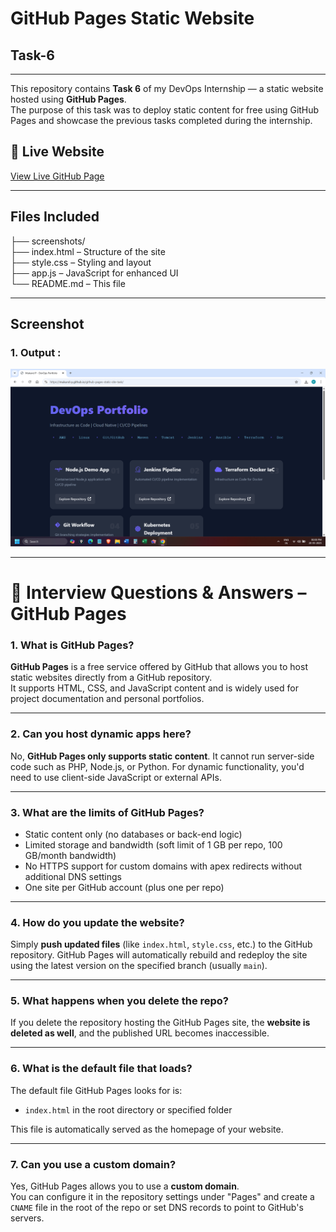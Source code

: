 # GitHub Pages Static Website
## Task-6
---

This repository contains **Task 6** of my DevOps Internship — a static website hosted using **GitHub Pages**.  
The purpose of this task was to deploy static content for free using GitHub Pages and showcase the previous tasks completed during the internship.

## 🔗 Live Website

[View Live GitHub Page](https://mukund-p.github.io/github-pages-static-site-task/)

---

## Files Included

├── screenshots/ <br>
├── index.html – Structure of the site <br>
├── style.css – Styling and layout <br>
├── app.js – JavaScript for enhanced UI <br>
└── README.md – This file <br>

---

## Screenshot

### 1. Output :

![Output](screenshots/output.png)

---


# 📘 Interview Questions & Answers – GitHub Pages

### 1. What is GitHub Pages?
**GitHub Pages** is a free service offered by GitHub that allows you to host static websites directly from a GitHub repository.  
It supports HTML, CSS, and JavaScript content and is widely used for project documentation and personal portfolios.

---

### 2. Can you host dynamic apps here?
No, **GitHub Pages only supports static content**. It cannot run server-side code such as PHP, Node.js, or Python. For dynamic functionality, you'd need to use client-side JavaScript or external APIs.

---

### 3. What are the limits of GitHub Pages?
- Static content only (no databases or back-end logic)
- Limited storage and bandwidth (soft limit of 1 GB per repo, 100 GB/month bandwidth)
- No HTTPS support for custom domains with apex redirects without additional DNS settings
- One site per GitHub account (plus one per repo)

---

### 4. How do you update the website?
Simply **push updated files** (like `index.html`, `style.css`, etc.) to the GitHub repository. GitHub Pages will automatically rebuild and redeploy the site using the latest version on the specified branch (usually `main`).

---

### 5. What happens when you delete the repo?
If you delete the repository hosting the GitHub Pages site, the **website is deleted as well**, and the published URL becomes inaccessible.

---

### 6. What is the default file that loads?
The default file GitHub Pages looks for is:
- `index.html` in the root directory or specified folder

This file is automatically served as the homepage of your website.

---

### 7. Can you use a custom domain?
Yes, GitHub Pages allows you to use a **custom domain**.  
You can configure it in the repository settings under "Pages" and create a `CNAME` file in the root of the repo or set DNS records to point to GitHub's servers.

